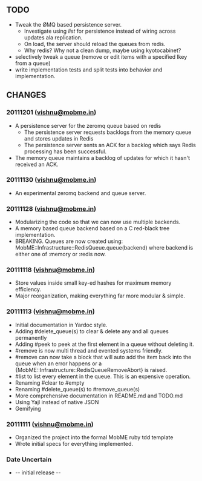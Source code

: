 
## TODO
* Tweak the ØMQ based persistence server.
  * Investigate using *list* for persistence instead of wiring across updates ala replication.
  * On load, the server should reload the queues from redis.
  * Why redis? Why not a clean dump, maybe using kyotocabinet?
* selectively tweak a queue (remove or edit items with a specified lkey from a queue)
* write implementation tests and split tests into behavior and implementation.

## CHANGES

### 20111201 (vishnu@mobme.in)
* A persistence server for the zeromq queue based on redis
  * The persistence server requests backlogs from the memory queue and 
    stores updates in Redis
  * The persistence server sents an ACK for a backlog which says Redis
    processing has been successful.
* The memory queue maintains a backlog of updates for which it hasn't received
  an ACK.

### 20111130 (vishnu@mobme.in)
* An experimental zeromq backend and queue server.

### 20111128 (vishnu@mobme.in)
* Modularizing the code so that we can now use multiple backends.
* A memory based queue backend based on a C red-black tree implementation.
* BREAKING. Queues are now created using:
    MobME::Infrastructure::RedisQueue.queue(backend) where backend is either one of :memory or :redis now.

### 20111118 (vishnu@mobme.in)
* Store values inside small key-ed hashes for maximum memory efficiency.
* Major reorganization, making everything far more modular & simple.

### 20111113 (vishnu@mobme.in)
* Initial documentation in Yardoc style.
* Adding #delete_queue(s) to clear & delete any and all queues permanently
* Adding #peek to peek at the first element in a queue without deleting it.
* \#remove is now multi thread and evented systems friendly.
* \#remove can now take a block that will auto add the item back into the queue when an error happens or a {MobME::Infrastructure::RedisQueueRemoveAbort} is raised.
* \#list to list every element in the queue. This is an expensive operation.
* Renaming #clear to #empty
* Renaming #delete\_queue(s) to #remove\_queue(s)
* More comprehensive documentation in README.md and TODO.md
* Using Yajl instead of native JSON
* Gemifying

### 20111111 (vishnu@mobme.in)
* Organized the project into the formal MobME ruby tdd template
* Wrote initial specs for everything implemented.

### Date Uncertain
* -- initial release --
